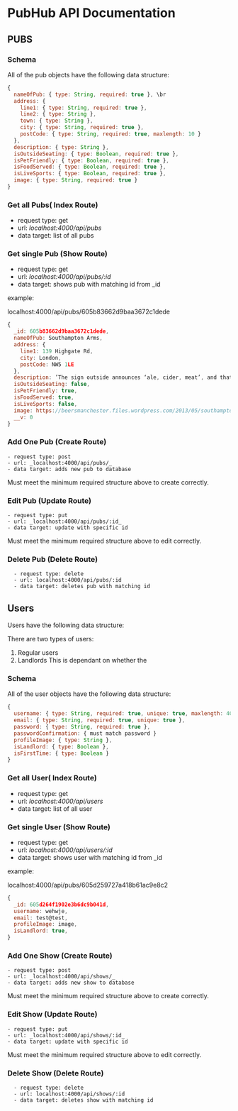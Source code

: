 # PubHub API Documentation
## PUBS
### Schema
All of the pub objects have the following data structure:

```javascript
{
  nameOfPub: { type: String, required: true }, \br
  address: {
    line1: { type: String, required: true },
    line2: { type: String },
    town: { type: String },
    city: { type: String, required: true },
    postCode: { type: String, required: true, maxlength: 10 }
  },
  description: { type: String },
  isOutsideSeating: { type: Boolean, required: true },
  isPetFriendly: { type: Boolean, required: true },
  isFoodServed: { type: Boolean, required: true },
  isLiveSports: { type: Boolean, required: true },
  image: { type: String, required: true }
}
```
### Get all Pubs( Index Route)
  - request type: get
  - url: _localhost:4000/api/pubs_
  - data target: list of all pubs

### Get single Pub (Show Route)
  - request type: get
  - url: _localhost:4000/api/pubs/:id_
  - data target: shows pub with matching id from _id

example:

localhost:4000/api/pubs/605b83662d9baa3672c1dede

```javascript
{
  _id: 605b83662d9baa3672c1dede,
  nameOfPub: Southampton Arms,
  address: {
    line1: 139 Highgate Rd,
    city: London,
    postCode: NW5 1LE
  },
  description: ’The sign outside announces ‘ale, cider, meat’, and that pretty much sums up what’s on offer at the best pub in Gospel Oak. The interior might make you think it’s still 1936, as would the cash-only policy. The addition of cheese and charcuterie boards to the offering of meaty bar snacks is about as modern as it gets here. The roster of lovingly tended ales and ciders, all from small independent producers, changes regularly. There’s also mulled cider. One of the many great things about the Southampton is that it retains its mixed clientele, long-time residents and newcomers alike – and of all ages. There’s also a pub dog. This is a true local hero.’,
  isOutsideSeating: false,
  isPetFriendly: true,
  isFoodServed: true,
  isLiveSports: false,
  image: https://beersmanchester.files.wordpress.com/2013/05/southampton-arms4.jpg,
  __v: 0
}
```
### Add One Pub (Create Route)
	- request type: post
	- url: _localhost:4000/api/pubs/_
	- data target: adds new pub to database

Must meet the minimum required structure above to create correctly.

### Edit Pub (Update Route)
	- request type: put
	- url: _localhost:4000/api/pubs/:id_ 
	- data target: update with specific id

Must meet the minimum required structure above to edit correctly.


### Delete Pub (Delete Route)
	  - request type: delete
	  - url: localhost:4000/api/pubs/:id
	  - data target: deletes pub with matching id


## Users
Users have the following data structure:

There are two types of users:
  1. Regular users
  2. Landlords
This is dependant on whether the 

### Schema
All of the user objects have the following data structure:

```javascript
{
  username: { type: String, required: true, unique: true, maxlength: 40 },
  email: { type: String, required: true, unique: true },
  password: { type: String, required: true },
  passwordConfirmation: { must match password }
  profileImage: { type: String },
  isLandlord: { type: Boolean },
  isFirstTime: { type: Boolean }
}
```
  
### Get all User( Index Route)
  - request type: get
  - url: _localhost:4000/api/users_
  - data target: list of all user

### Get single User (Show Route)
  - request type: get
  - url: _localhost:4000/api/users/:id_
  - data target: shows user with matching id from _id

example:

localhost:4000/api/pubs/605d259727a418b61ac9e8c2

``` javascript
{
  _id: 605d264f1902e3b6dc9b041d,
  username: wehwje,
  email: test@test,
  profileImage: image,
  isLandlord: true,
}
```
 

### Add One Show (Create Route)
	- request type: post
	- url: _localhost:4000/api/shows/_
	- data target: adds new show to database

Must meet the minimum required structure above to create correctly.

### Edit Show (Update Route)
	- request type: put
	- url: _localhost:4000/api/shows/:id_ 
	- data target: update with specific id

Must meet the minimum required structure above to edit correctly.


### Delete Show (Delete Route)
	  - request type: delete
	  - url: localhost:4000/api/shows/:id
	  - data target: deletes show with matching id



